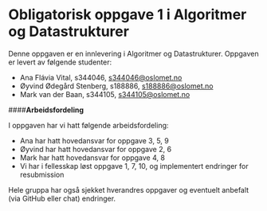 # **Obligatorisk oppgave 1 i Algoritmer og Datastrukturer**

Denne oppgaven er en innlevering i Algoritmer og Datastrukturer. 
Oppgaven er levert av følgende studenter: 

* Ana Flávia Vital, s344046, s344046@oslomet.no
* Øyvind Ødegård Stenberg, s188886, s188886@oslomet.no
* Mark van der Baan, s344105, s344105@oslomet.no

####**Arbeidsfordeling**

I oppgaven har vi hatt følgende arbeidsfordeling: 
* Ana har hatt hovedansvar for oppgave 3, 5, 9
* Øyvind har hatt hovedansvar for oppgave 2, 6
* Mark har hatt hovedansvar for oppgave 4, 8
* Vi har i fellesskap løst oppgave 1, 7, 10, og implementert endringer for resubmission

Hele gruppa har også sjekket hverandres oppgaver og eventuelt anbefalt (via GitHub eller chat) endringer.
